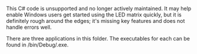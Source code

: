 This C# code is unsupported and no longer actively maintained.  It may help enable Windows users get started using the LED matrix quickly, but it is definitely rough around the edges; it's missing key features and does not handle errors well.

There are three applications in this folder.  The executables for each can be found in <folder name>/bin/Debug/<application name>.exe.
